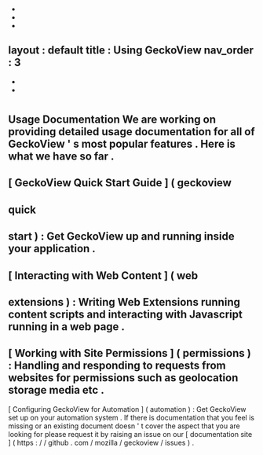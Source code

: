 -
-
-
layout
:
default
title
:
Using
GeckoView
nav_order
:
3
-
-
-
#
Usage
Documentation
We
are
working
on
providing
detailed
usage
documentation
for
all
of
GeckoView
'
s
most
popular
features
.
Here
is
what
we
have
so
far
.
-
[
GeckoView
Quick
Start
Guide
]
(
geckoview
-
quick
-
start
)
:
Get
GeckoView
up
and
running
inside
your
application
.
-
[
Interacting
with
Web
Content
]
(
web
-
extensions
)
:
Writing
Web
Extensions
running
content
scripts
and
interacting
with
Javascript
running
in
a
web
page
.
-
[
Working
with
Site
Permissions
]
(
permissions
)
:
Handling
and
responding
to
requests
from
websites
for
permissions
such
as
geolocation
storage
media
etc
.
-
[
Configuring
GeckoView
for
Automation
]
(
automation
)
:
Get
GeckoView
set
up
on
your
automation
system
.
If
there
is
documentation
that
you
feel
is
missing
or
an
existing
document
doesn
'
t
cover
the
aspect
that
you
are
looking
for
please
request
it
by
raising
an
issue
on
our
[
documentation
site
]
(
https
:
/
/
github
.
com
/
mozilla
/
geckoview
/
issues
)
.
